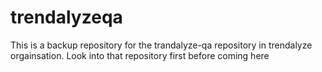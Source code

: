 # trendalyzeqa
This is a backup repository for the trandalyze-qa repository in trendalyze orgainsation.
Look into that repository first before coming here
